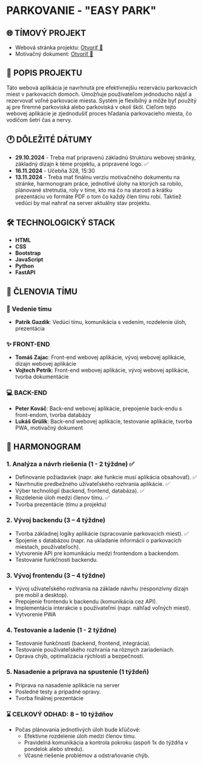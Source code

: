 # PARKOVANIE - "EASY PARK"
## 🌐 TÍMOVÝ PROJEKT 
- Webová  stránka projektu: [Otvoriť 🔗](https://bcstudent.fpvucm.sk/~zajactomas/) 
- Motivačný dokument: [Otvoriť 🔗](https://bcstudent.fpvucm.sk/~zajactomas/doc/Motiva%C4%8Dn%C3%BD_Dokument.docx) 

## 📁 POPIS PROJEKTU 
Táto webová aplikácia je navrhnutá pre efektívnejšiu rezerváciu parkovacích miest v parkovacích domoch. Umožňuje používateľom jednoducho nájsť a rezervovať voľné parkovacie miesta. Systém je flexibilný a môže byť použitý aj pre firemné parkoviská alebo parkoviská v okolí škôl. Cieľom tejto webovej aplikácie je zjednodušiť proces hľadania parkovacieho miesta, čo vodičom šetrí čas a nervy.

## 🕐 DÔLEŽITÉ DÁTUMY 
- **29.10.2024** - Treba mať pripravenú základnú štruktúru webovej stránky, základný dizajn k téme projektu, a pripravené logo. ✅
- **16.11.2024** - Učebňa 328, 15:30
- **13.11.2024** - Treba mať finálnu verziu motivačného dokumentu na stránke, harmonogram práce, jednotlivé úlohy na ktorých sa robilo, plánované stretnutia, roly v tíme, kto má čo na starosti a krátku prezentáciu vo formáte PDF o tom čo každý člen tímu robí. Taktiež vedúci by mal nahrať na server aktuálny stav projektu.

## 🛠️ ️️TECHNOLOGICKÝ STACK ️
- **HTML**
- **CSS**
- **Bootstrap**
- **JavaScript**
- **Python**
- **FastAPI**

## 👷 ČLENOVIA TÍMU 
### 👑 Vedenie tímu
- **Patrik Gazdík**: Vedúci tímu, komunikácia s vedením, rozdelenie úloh, prezentácia

### ✨ FRONT-END
- **Tomáš Zajac**: Front-end webovej aplikácie, vývoj webovej aplikácie, dizajn webovej aplikácie
- **Vojtech Petrík**: Front-end webovej aplikácie, vývoj webovej aplikácie, tvorba dokumentácie

### 💻️ BACK-END
- **Peter Kováč**: Back-end webovej aplikácie, prepojenie back-endu s front-endom, tvorba databázy
- **Lukáš Grúlik**: Back-end webovej aplikácie, testovanie aplikácie, tvorba PWA,  motivačný dokument 

## 📅 HARMONOGRAM
### 1. Analýza a návrh riešenia (1 - 2 týždne) ✅
- Definovanie požiadaviek (napr. aké funkcie musí aplikácia obsahovať). ✅
- Navrhnutie predbežného užívateľského rozhrania aplikácie. ✅
- Výber technológií (backend, frontend, databáza). ✅
- Rozdelenie úloh medzi členov tímu. ✅
- Tvorba prezentácie (tímu a projektu)

### 2. Vývoj backendu (3 – 4 týždne)
- Tvorba základnej logiky aplikácie (spracovanie parkovacích miest). ✅
- Spojenie s databázou (napr. na ukladanie informácií o parkovacích miestach, používateľoch).
- Vytvorenie API pre komunikáciu medzi frontendom a backendom.
- Testovanie funkčnosti backendu.

### 3. Vývoj frontendu (3 – 4 týždne)
- Vývoj užívateľského rozhrania na základe návrhu (responzívny dizajn pre mobil a desktop).
- Prepojenie frontendu k backendu (komunikácia cez API).
- Implementácia interakcie s používateľmi (napr. náhľad voľných miest).
- Vytvorenie PWA 

### 4. Testovanie a ladenie (1 - 2  týždne)
- Testovanie funkčnosti (backend, frontend, integrácia).
- Testovanie používateľského rozhrania na rôznych zariadeniach.
- Oprava chýb, optimalizácia rýchlosti a bezpečnosti.

### 5. Nasadenie a príprava na spustenie (1 týždeň)
- Príprava na nasadenie aplikácie na server
- Posledné testy a prípadné opravy.
- Tvorba finálnej prezentácie

### ⌛ CELKOVÝ ODHAD: 8 – 10 týždňov
- Počas plánovania jednotlivých úloh bude kľúčové:
    - Efektívne rozdelenie úloh medzi členov tímu.
    - Pravidelná komunikácia a kontrola pokroku (aspoň 1x do týždňa v pondelok alebo stredu).
    - Včasné riešenie problémov a odstraňovanie chýb.
